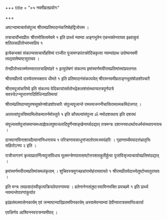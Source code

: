 +++
title = "०५ नवमीव्रतप्रयोगः"

+++

अष्टभ्यामाचार्यसंपूज्य श्रीरामप्रतिमादानंकरिष्येहंद्विजोत्तम ।

तत्राचार्योभवप्रीतः श्रीरामोसित्वमेवमे १ इति प्रार्थ्य नवम्या अङ्गभुतेन एकभक्तेनराघव इक्ष्वाकुवं शतिलकप्रीतोभवभवप्रिय १

इत्येकभक्तं संकल्प्यसाचार्योहविष्यं रञ्जीत पूजामण्डपंतत्रवेदिंचकृत्वा नवम्यांप्राथ उपोष्यनवमी त्वद्ययामेष्वष्टसुराघव ।

तेनप्रीतोभवत्व्म्मेस्म्सारातत्राहिमांहरे १ इत्युपोषणं संकल्प्य इमांस्वर्णमयींरामप्रतिमांस्वांप्रयतनतः

श्रीरामप्रीतये दास्येरामभक्ताय धीमते १ इति प्रतिमादानंसंकल्पयेत् श्रीरामनवमीव्रताङ्गभूतांषोडशोपचारै

श्रीरामपूजांकरिष्ये इति संकल्प्य वेदिकायांसर्वतोभद्रेकलशंसंस्थाप्यतत्रपूर्णपात्रे सवस्त्रेऽग्न्युत्तारणादिविधिनाप्रतिमायां

श्रीरामंप्रतिष्ठाप्यपुरुषसूक्तेनषोडशोपचारैः संपूज्यपूजान्ते रामस्यजननीचासिरामात्मकमिदंजगत् ।

अतस्त्वांपूजयिष्यामिलोकमातर्नमोस्तुते १ इति कौसल्यांसंपूज्य ॐ नमोदशरथाय इति दशरथं

संपूज्यसर्वपूजांसमाप्यमध्याह्नेफलपुष्पजलादिपूर्णेनशङ्खेनार्घ्यदद्यात् तत्रमन्त्रः दशाननवधार्थायधर्मसंस्थापनायच ।

दानवानांविनाशायदैत्यानांनिधनायच १ परित्राणायसाधूनांजातोरामःस्वयंहरिः । गृहाणार्घ्यंमयादत्तंभ्रातृभिः सहितोऽनघ २ इति ।

रात्रौजागरणं कृत्वाप्रातर्नित्यपूजांविधाय मूलमन्त्रेणपायसाष्टोत्तरशताहुतीर्हुत्वा पूजांविसृज्याचार्यायप्रतिमांदद्यात् ।

इमांस्वर्णमयीरामप्रतिमांसमलंकृताम् । शुचिवस्त्रयुगच्छन्नांरामोहंराघवायते १ श्रीरामप्रीतयेदास्येतुष्टोभवतुराघवः ।

इति मन्त्रः तवप्रसादंस्वीकृत्यक्रियतेपारणामया । व्रतेनानेनसंतुष्टःस्वामिनभक्ति प्रयच्छमे १ इति प्रार्थ्य नवम्यन्तेपारणांकुर्यात

इदंव्रतंमलमासेनकार्यम् एवं जन्माष्टम्यादिव्रतमपिनकार्यम् अस्यामेवनवम्यां देवीनवरात्रसमाप्तिःकार्या

एवन्निर्णय आश्विननवरात्रनवमीवत् ।
